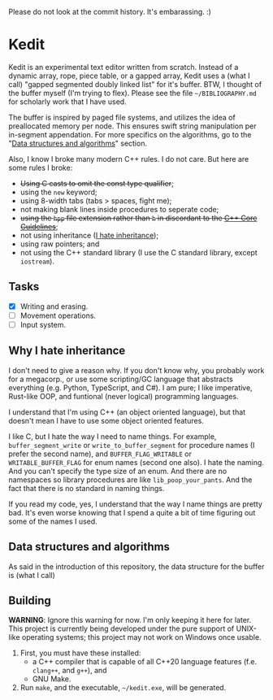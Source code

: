 Please do not look at the commit history. It's embarassing. :)

# Kedit

Kedit is an experimental text editor written from scratch. Instead of a dynamic
array, rope, piece table, or a gapped array, Kedit uses a (what I call)
"gapped segmented doubly linked list" for it's buffer. BTW, I thought of the
buffer myself (I'm trying to flex). Please see the file `~/BIBLIOGRAPHY.md` for
scholarly work that I have used.

The buffer is inspired by paged file systems, and utilizes the idea of
preallocated memory per node. This ensures swift string manipulation per
in-segment appendation. For more specifics on the algorithms, go to the
"[Data structures and algorithms](#data-structures-and-algorithms)" section.

Also, I know I broke many modern C++ rules. I do not care. But here are
some rules I broke:

* ~~Using C casts to omit the const type qualifier~~;
* using the `new` keyword;
* using 8-width tabs (tabs > spaces, fight me);
* not making blank lines inside procedures to seperate code;
* ~~using the `hpp` file extension rather than `h` in discordant to the [C++ Core Guidelines](https://isocpp.github.io/CppCoreGuidelines/CppCoreGuidelines#Rl-file-suffix)~~;
* not using inheritance ([I hate inheritance](#why-i-hate-inheritance));
* using raw pointers; and
* not using the C++ standard library (I use the C standard library, except
  `iostream`).

## Tasks

* [x] Writing and erasing.
* [ ] Movement operations.
* [ ] Input system.

## Why I hate inheritance

I don't need to give a reason why. If you don't know why, you probably work for
a megacorp., or use some scripting/GC language that abstracts everything
(e.g. Python, TypeScript, and C#). I am pure; I like imperative, Rust-like
OOP, and funtional (never logical) programming languages.

I understand that I'm using C++ (an object oriented language), but that doesn't
mean I have to use some object oriented features.

I like C, but I hate the way I need to name things. For example,
`buffer_segment_write` or `write_to_buffer_segment` for procedure names (I
prefer the second name), and `BUFFER_FLAG_WRITABLE` or `WRITABLE_BUFFER_FLAG`
for enum names (second one also). I hate the naming. And you can't specify the
type size of an enum. And there are no namespaces so library procedures are
like `lib_poop_your_pants`. And the fact that there is no standard in naming
things.

If you read my code, yes, I understand that the way I name things are pretty
bad. It's even worse knowing that I spend a quite a bit of time figuring out
some of the names I used.

## Data structures and algorithms

As said in the introduction of this repository, the data structure for the
buffer is (what I call) 



## Building

**WARNING**: Ignore this warning for now. I'm only keeping it here for later.
This project is currently being developed under the pure support of UNIX-like
operating systems; this project may not work on Windows once usable.

1. First, you must have these installed:
	* a C++ compiler that is capable of all C++20 language features
	  (f.e. `clang++`, and `g++`), and
	* GNU Make.
2. Run `make`, and the executable, `~/kedit.exe`, will be generated.
